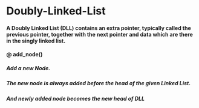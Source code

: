 # Doubly-Linked-List
#### A Doubly Linked List (DLL) contains an extra pointer, typically called the previous pointer, together with the next pointer and data which are there in the singly linked list.
#### @ add_node() 
 ##### Add a new Node. 
 ##### The new node is always added before the head of the given Linked List. 
 ##### And newly added node becomes the new head of DLL
